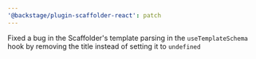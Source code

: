 ```yaml
---
'@backstage/plugin-scaffolder-react': patch
---
```


Fixed a bug in the Scaffolder's template parsing in the `useTemplateSchema` hook by removing the title instead of setting it to `undefined`
